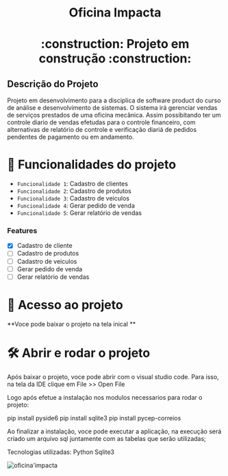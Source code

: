 <h1 align="center"> Oficina Impacta </h1>
<h1 align="center">:construction: Projeto em construção :construction: </h1>

## Descrição do Projeto

Projeto em desenvolvimento para a disciplica de software product do curso de análise e desenvolvimento de sistemas. 
O sistema irá gerenciar vendas de serviços prestados de uma oficina mecânica. Assim possibitando ter um controle diario de vendas efetudas para o controle financeiro, com alternativas de relatório de controle e verificação diariá de pedidos pendentes de pagamento ou em andamento. 




# :hammer: Funcionalidades do projeto

- `Funcionalidade 1`: Cadastro de clientes 
- `Funcionalidade 2`: Cadastro de produtos
- `Funcionalidade 3`: Cadastro de veiculos
- `Funcionalidade 4`: Gerar pedido de venda
- `Funcionalidade 5`: Gerar relatório de vendas

### Features

- [x] Cadastro de cliente
- [ ] Cadastro de produtos
- [ ] Cadastro de veiculos
- [ ] Gerar pedido de venda
- [ ] Gerar relatório de vendas

# 📁 Acesso ao projeto

**Voce pode baixar o projeto na tela inical **

# 🛠️ Abrir e rodar o projeto

Após baixar o projeto, voce pode abrir com o visual studio code. Para isso, na tela da IDE clique em
File >> Open File

Logo após efetue a instalação nos modulos necessarios para rodar o projeto:

pip install pyside6
pip install sqlite3
pip install pycep-correios

Ao finalizar a instalação, voce pode executar a aplicação, na execução será criado um arquivo sql juntamente com as tabelas que serão utilizadas;

Tecnologias utilizadas:
Python
Sqlite3

![oficina'impacta](https://user-images.githubusercontent.com/81659894/231619146-998583d9-4542-477c-a3c1-dab7a932139c.jpg)
